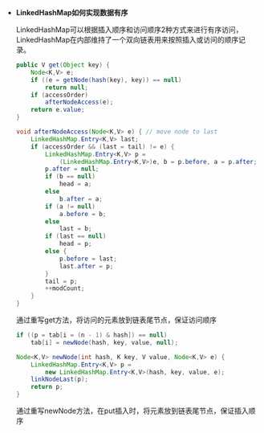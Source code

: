 - **LinkedHashMap如何实现数据有序**

  LinkedHashMap可以根据插入顺序和访问顺序2种方式来进行有序访问，LinkedHashMap在内部维持了一个双向链表用来按照插入或访问的顺序记录。

  ```Java
  public V get(Object key) {
      Node<K,V> e;
      if ((e = getNode(hash(key), key)) == null)
          return null;
      if (accessOrder)
          afterNodeAccess(e);
      return e.value;
  }
  ```

  ```Java
  void afterNodeAccess(Node<K,V> e) { // move node to last
      LinkedHashMap.Entry<K,V> last;
      if (accessOrder && (last = tail) != e) {
          LinkedHashMap.Entry<K,V> p =
              (LinkedHashMap.Entry<K,V>)e, b = p.before, a = p.after;
          p.after = null;
          if (b == null)
              head = a;
          else
              b.after = a;
          if (a != null)
              a.before = b;
          else
              last = b;
          if (last == null)
              head = p;
          else {
              p.before = last;
              last.after = p;
          }
          tail = p;
          ++modCount;
      }
  }
  ```

  通过重写get方法，将访问的元素放到链表尾节点，保证访问顺序

  

  ```Java
  if ((p = tab[i = (n - 1) & hash]) == null)
      tab[i] = newNode(hash, key, value, null);
  ```

  ```Java
  Node<K,V> newNode(int hash, K key, V value, Node<K,V> e) {
      LinkedHashMap.Entry<K,V> p =
          new LinkedHashMap.Entry<K,V>(hash, key, value, e);
      linkNodeLast(p);
      return p;
  }
  ```

  通过重写newNode方法，在put插入时，将元素放到链表尾节点，保证插入顺序

